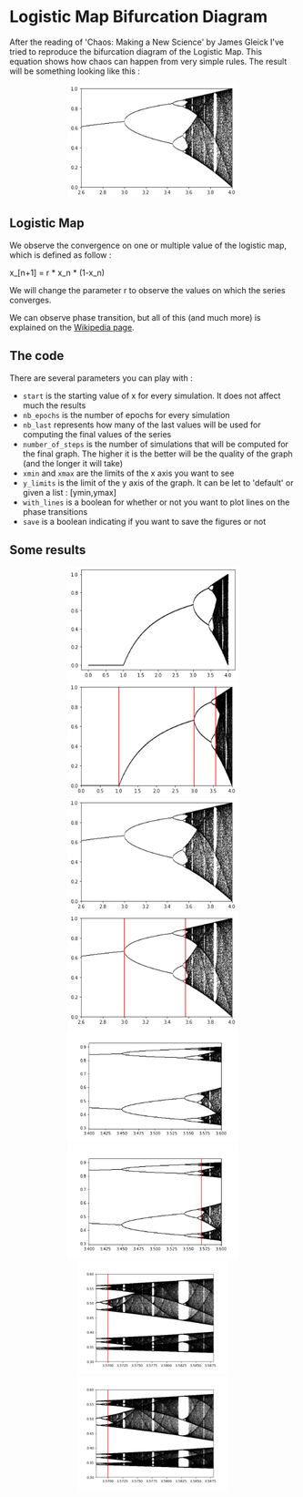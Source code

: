 # Logistic Map Bifurcation Diagram

After the reading of 'Chaos: Making a New Science' by James Gleick I've tried to reproduce the bifurcation diagram of the Logistic Map. This equation shows how chaos can happen from very simple rules. The result will be something looking like this :

<p align="center">
<img src="pngs/2dot6to4.png" height="200"/>
</p>

## Logistic Map

We observe the convergence on one or multiple value of the logistic map, which is defined as follow :

x_[n+1] = r * x_n * (1-x_n)

We will change the parameter r to observe the values on which the series converges.

We can observe phase transition, but all of this (and much more) is explained on the [Wikipedia page](https://en.wikipedia.org/wiki/Logistic_map).

## The code

There are several parameters you can play with :

- `start` is the starting value of x for every simulation. It does not affect much the results
- `nb_epochs` is the number of epochs for every simulation
- `nb_last` represents how many of the last values will be used for computing the final values of the series
- `number_of_steps` is the number of simulations that will be computed for the final graph. The higher it is the better will be the quality of the graph (and the longer it will take)
- `xmin` and `xmax` are the limits of the x axis you want to see
- `y_limits` is the limit of the y axis of the graph. It can be let to 'default' or given a list : [ymin,ymax]
- `with_lines` is a boolean for whether or not you want to plot lines on the phase transitions
- `save` is a boolean indicating if you want to save the figures or not

## Some results

<p align="center">
<img src="pngs/0to4.png" height="200"/><img src="pngs/0to4wlines.png" height="200"/>
<img src="pngs/2dot6to4.png" height="200"/><img src="pngs/2dot6to4wlines.png" height="200"/>
<img src="pngs/10000_100_0.0001_3.4_3.6_False.png" height="200"/><img src="pngs/10000_100_0.0001_3.4_3.6_True.png" height="200"/>
<img src="pngs/10000_100_10000_3.568_3.588.png" height="200"/><img src="pngs/10000_100_10000_3.568_3.588_withlines.png" height="200"/>
</p>